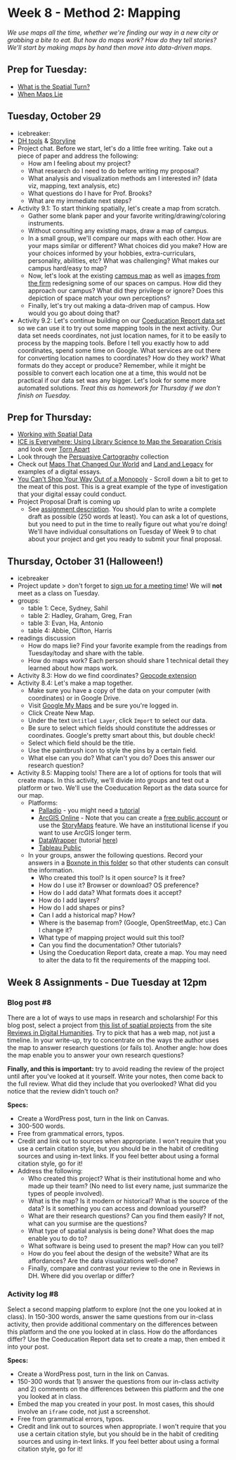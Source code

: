 # Week 8 - Method 2: Mapping

*We use maps all the time, whether we're finding our way in a new city or grabbing a bite to eat. But how do maps work? How do they tell stories? We’ll start by making maps by hand then move into data-driven maps.*

## Prep for Tuesday:
* [What is the Spatial Turn?](https://spatial.scholarslab.org/spatial-turn/what-is-the-spatial-turn/)
* [When Maps Lie](https://www.bloomberg.com/news/articles/2015-06-25/how-to-avoid-being-fooled-by-bad-maps)


## Tuesday, October 29
* icebreaker: 
* [DH tools](https://github.com/dh-tech/awesome-digital-humanities) & [Storyline](https://storyline.knightlab.com/)
* Project chat. Before we start, let's do a little free writing. Take out a piece of paper and address the following: 
    * How am I feeling about my project?
    * What research do I need to do before writing my proposal?
    * What analysis and visualization methods am I interested in? (data viz, mapping, text analysis, etc)
    * What questions do I have for Prof. Brooks?
    * What are my immediate next steps?
* Activity 9.1: To start thinking spatially, let's create a map from scratch.
	* Gather some blank paper and your favorite writing/drawing/coloring instruments.
    * Without consulting any existing maps, draw a map of campus.
    * In a small group, we'll compare our maps with each other. How are your maps similar or different? What choices did you make? How are your choices informed by your hobbies, extra-curriculars, personality, abilities, etc? What was challenging? What makes our campus hard/easy to map?
    * Now, let's look at the existing [campus map](http://campusmap.wlu.edu) as well as [images from the firm](https://wlu.app.box.com/file/1060929370759) redesigning some of our spaces on campus. How did they approach our campus? What did they privilege or ignore? Does this depiction of space match your own perceptions?
    * Finally, let's try out making a data-driven map of campus. How would you go about doing that? 
* Activity 9.2: Let's continue building on our [Coeducation Report data set](https://wlu.app.box.com/file/1667760246410) so we can use it to try out some mapping tools in the next activity. Our data set needs coordinates, not just location names, for it to be easily to process by the mapping tools. Before I tell you exactly how to add coordinates, spend some time on Google. What services are out there for converting location names to coordinates? How do they work? What formats do they accept or produce? Remember, while it might be possible to convert each location one at a time, this would not be practical if our data set was any bigger. Let's look for some more automated solutions. *Treat this as homework for Thursday if we don't finish on Tuesday.*


## Prep for Thursday:
* [Working with Spatial Data](https://lincolnmullen.com/projects/spatial-workshop/spatial-data.html)
* [ICE is Everywhere: Using Library Science to Map the Separation Crisis](https://www.wired.com/story/ice-is-everywhere-using-library-science-to-map-child-separation/) and look over [Torn Apart](http://xpmethod.columbia.edu/torn-apart/volume/2/index)
* Look through the [Persuasive Cartography](https://persuasivemaps.library.cornell.edu/) collection
* Check out [Maps That Changed Our World](https://www.loc.gov/ghe/cascade/index.html?appid=ddf9824ff56b4fb6a0f3e11515716738&loclr=blogmap&bookmark=150%20AD) and [Land and Legacy](http://landandlegacy.scholarslab.org/) for examples of a digital essays. 	
* [You Can't Shop Your Way Out of a Monopoly](https://pluralistic.net/2024/03/05/the-map-is-not-the-territory/) - Scroll down a bit to get to the meat of this post. This is a great example of the type of investigation that your digital essay could conduct.
* Project Proposal Draft is coming up
    * See [assignment description](../../assignments/#proposal). You should plan to write a complete draft as possible (250 words at least). You can ask a lot of questions, but you need to put in the time to really figure out what you're doing! We'll have individual consultations on Tuesday of Week 9 to chat about your project and get you ready to submit your final proposal. 



## Thursday, October 31 (Halloween!)

* icebreaker
* Project update > don't forget to [sign up for a meeting time](https://wlu.app.box.com/notes/1681724486018)! We will **not** meet as a class on Tuesday. 
* groups:
    * table 1: Cece, Sydney, Sahil 
    * table 2: Hadley, Graham, Greg, Fran
    * table 3: Evan, Ha, Antonio
    * table 4: Abbie, Clifton, Harris
* readings discussion
    * How do maps lie? Find your favorite example from the readings from Tuesday/today and share with the table. 
    * How do maps work? Each person should share 1 technical detail they learned about how maps work. 
* Activity 8.3: How do we find coordinates? [Geocode extension](https://workspace.google.com/marketplace/app/geocode_by_awesome_table/904124517349)
* Activity 8.4: Let's make a map together.
    * Make sure you have a copy of the data on your computer (with coordinates) or in Google Drive. 
    * Visit [Google My Maps](https://www.google.com/mymaps) and be sure you're logged in.
    * Click Create New Map. 
    * Under the text `Untitled Layer`, click `Import` to select our data.
    * Be sure to select which fields should constitute the addresses or coordinates. Google's pretty smart about this, but double check!
    * Select which field should be the title.
    * Use the paintbrush icon to style the pins by a certain field.
    * What else can you do? What can't you do? Does this answer our research question?
* Activity 8.5: Mapping tools! There are a lot of options for tools that will create maps. In this activity, we'll divide into groups and test out a platform or two. We'll use the Coeducation Report as the data source for our map.
    * Platforms:
        * [Palladio](http://hdlab.stanford.edu/palladio/) - you might need a [tutorial](http://hdlab.stanford.edu/doc/scenario-simple-map.pdf)
        * [ArcGIS Online](https://www.arcgis.com/home/index.html) - Note that you can create a [free public account](https://www.arcgis.com/sharing/rest/oauth2/signup?client_id=arcgisonline&redirect_uri=http://www.arcgis.com&response_type=token) or use the [StoryMaps](https://storymaps.com/) feature. We have an institutional license if you want to use ArcGIS longer term.
        * [DataWrapper](https://www.datawrapper.de/maps) (tutorial [here](https://handsondataviz.org/symbolmap-datawrapper.html))
        * [Tableau Public](https://public.tableau.com/app/discover)
    * In your groups, answer the following questions. Record your answers in a [Boxnote in this folder](https://wlu.app.box.com/folder/291427710663) so that other students can consult the information.
        * Who created this tool? Is it open source? Is it free?
        * How do I use it? Browser or download? OS preference?
        * How do I add data? What formats does it accept?
        * How do I add layers?
        * How do I add shapes or pins?
        * Can I add a historical map? How?
        * Where is the basemap from? (Google, OpenStreetMap, etc.) Can I change it?
        * What type of mapping project would suit this tool?
        * Can you find the documentation? Other tutorials?
        * Using the Coeducation Report data, create a map. You may need to alter the data to fit the requirements of the mapping tool.


## Week 8 Assignments - Due Tuesday at 12pm

### Blog post #8 

There are a lot of ways to use maps in research and scholarship! For this blog post, select a project from [this list of spatial projects](https://reviewsindh.pubpub.org/spatial-spatiotemporal-analysis) from the site [Reviews in Digital Humanities](https://reviewsindh.pubpub.org/review-process). Try to pick that has a web map, not just a timeline. In your write-up, try to concentrate on the ways the author uses the map to answer research questions (or fails to). Another angle: how does the map enable you to answer your own research questions? 

**Finally, and this is important:** try to avoid reading the review of the project until after you've looked at it yourself. Write your notes, then come back to the full review. What did they include that you overlooked? What did you notice that the review didn't touch on? 


**Specs:** 

* Create a WordPress post, turn in the link on Canvas.
* 300-500 words. 
* Free from grammatical errors, typos. 
* Credit and link out to sources when appropriate. I won't require that you use a certain citation style, but you should be in the habit of crediting sources and using in-text links. If you feel better about using a formal citation style, go for it! 
* Address the following:
    * Who created this project? What is their institutional home and who made up their team? (No need to list every name, just summarize the types of people involved). 
    * What is the map? Is it modern or historical? What is the source of the data? Is it something you can access and download yourself?
    * What are their research questions? Can you find them easily? If not, what can you surmise are the questions? 
    * What type of spatial analysis is being done? What does the map enable you to do to? 
    * What software is being used to present the map? How can you tell? 
    * How do you feel about the design of the website? What are its affordances? Are the data visualizations well-done? 
    * Finally, compare and contrast your review to the one in Reviews in DH. Where did you overlap or differ? 


### Activity log #8

Select a second mapping platform to explore (not the one you looked at in class). In 150-300 words, answer the same questions from our in-class activity, then provide additional commentary on the differences between this platform and the one you looked at in class. How do the affordances differ? Use the Coeducation Report data set to create a map, then embed it into your post. 

**Specs:** 

* Create a WordPress post, turn in the link on Canvas.
* 150-300 words that 1) answer the questions from our in-class activity and 2) comments on the differences between this platform and the one you looked at in class. 
* Embed the map you created in your post. In most cases, this should involve an `iframe` code, not just a screenshot.
* Free from grammatical errors, typos. 
* Credit and link out to sources when appropriate. I won't require that you use a certain citation style, but you should be in the habit of crediting sources and using in-text links. If you feel better about using a formal citation style, go for it! 
